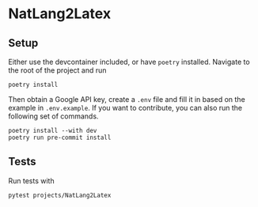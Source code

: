 # NatLang2Latex

## Setup

Either use the devcontainer included, or have `poetry` installed. Navigate to the root of the project and run

```terminal
poetry install
```

Then obtain a Google API key, create a `.env` file and fill it in based on the example in `.env.example`. If you want to contribute, you can also run the following set of commands.

```terminal
poetry install --with dev
poetry run pre-commit install
```

## Tests

Run tests with

```terminal
pytest projects/NatLang2Latex
```
